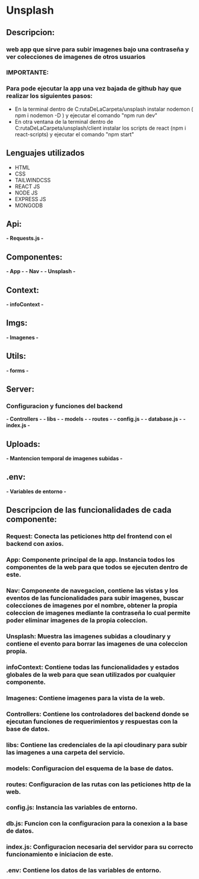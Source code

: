 # Unsplash
## Descripcion:
### web app que sirve para subir imagenes bajo una contraseña y ver colecciones de imagenes de otros usuarios

### IMPORTANTE:
### Para pode ejecutar la app una vez bajada de github hay que realizar los siguientes pasos:
- En la terminal dentro de C:rutaDeLaCarpeta/unsplash instalar nodemon ( npm i nodemon -D ) y ejecutar el comando "npm run dev"
- En otra ventana de la terminal dentro de C:rutaDeLaCarpeta/unsplash/client instalar los scripts de react (npm i react-scripts) y ejecutar el comando "npm start"

## Lenguajes utilizados
- HTML
- CSS
- TAILWINDCSS
- REACT JS
- NODE JS
- EXPRESS JS
- MONGODB

## Api: ##
__- Requests.js -__

## Componentes: ##
__- App -__
__- Nav -__
__- Unsplash -__

## Context: ##
__- infoContext -__

## Imgs: ##
__- Imagenes -__

## Utils: ##
__- forms -__

## Server: ##
### Configuracion y funciones del backend
__- Controllers -__
__- libs -__
__- models -__
__- routes -__
__- config.js -__
__- database.js -__
__- index.js -__

## Uploads: ##
__- Mantencion temporal de imagenes subidas -__

## .env: ##
__- Variables de entorno -__

## Descripcion de las funcionalidades de cada componente: ##

### __Request__: Conecta las peticiones http del frontend con el backend con axios.

### __App__: Componente principal de la app. Instancia todos los componentes de la web para que todos se ejecuten dentro de este.

### __Nav__: Componente de navegacion, contiene las vistas y los eventos de las funcionalidades para subir imagenes, buscar colecciones de imagenes por el nombre, obtener la propia coleccion de imagenes mediante la contraseña lo cual permite poder eliminar imagenes de la propia coleccion.

### __Unsplash__: Muestra las imagenes subidas a cloudinary y contiene el evento para borrar las imagenes de una coleccion propia.

### __infoContext__: Contiene todas las funcionalidades y estados globales de la web para que sean utilizados por cualquier componente.

### __Imagenes__: Contiene imagenes para la vista de la web.

### __Controllers__: Contiene los controladores del backend donde se ejecutan funciones de requerimientos y respuestas con la base de datos.

### __libs__: Contiene las credenciales de la api cloudinary para subir las imagenes a una carpeta del servicio.

### __models__: Configuracion del esquema de la base de datos.

### __routes__: Configuracion de las rutas con las peticiones http de la web.

### __config.js__: Instancia las variables de entorno.

### __db.js__: Funcion con la configuracion para la conexion a la base de datos.

### __index.js__: Configuracion necesaria del servidor para su correcto funcionamiento e iniciacion de este.

### __.env__: Contiene los datos de las variables de entorno.